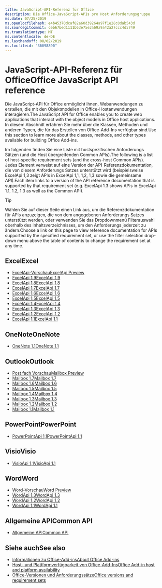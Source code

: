 ```yaml
---
title: JavaScript-API-Referenz für Office
description: Die Office-JavaScript-APIs pro Host Anforderungsgruppe
ms.date: 07/25/2019
ms.openlocfilehash: e4b45370dcaf82a60d39264a97f1e28c0dab543d
ms.sourcegitcommit: ceb67bed1111b63e75e3a69a9a42a27ccc4d5749
ms.translationtype: MT
ms.contentlocale: de-DE
ms.lasthandoff: 08/02/2019
ms.locfileid: "36098890"
---
```

# <a name="office-javascript-api-reference"></a><span data-ttu-id="4ed61-103">JavaScript-API-Referenz für Office</span><span class="sxs-lookup"><span data-stu-id="4ed61-103">Office JavaScript API reference</span></span>

<span data-ttu-id="4ed61-104">Die JavaScript-API für Office ermöglicht Ihnen, Webanwendungen zu erstellen, die mit den Objektmodellen in Office-Hostanwendungen interagieren.</span><span class="sxs-lookup"><span data-stu-id="4ed61-104">The JavaScript API for Office enables you to create web applications that interact with the object models in Office host applications.</span></span> <span data-ttu-id="4ed61-105">In diesem Abschnitt erfahren Sie mehr über die Klassen, Methoden und anderen Typen, die für das Erstellen von Office-Add-Ins verfügbar sind.</span><span class="sxs-lookup"><span data-stu-id="4ed61-105">Use this section to learn more about the classes, methods, and other types available for building Office Add-ins.</span></span>

<span data-ttu-id="4ed61-106">Im folgenden finden Sie eine Liste mit hostspezifischen Anforderungs Sätzen (und die Host übergreifenden Common APIs).</span><span class="sxs-lookup"><span data-stu-id="4ed61-106">The following is a list of host-specific requirement sets (and the cross-host Common APIs).</span></span> <span data-ttu-id="4ed61-107">Jedes Element verweist auf eine Version der API-Referenzdokumentation, die von diesem Anforderungs Satzes unterstützt wird (beispielsweise ExcelApi 1,3 zeigt APIs in ExcelApi 1,1, 1,2, 1,3 sowie die gemeinsame API).</span><span class="sxs-lookup"><span data-stu-id="4ed61-107">Each item links to a version of the API reference documentation that is supported by that requirement set (e.g. ExcelApi 1.3 shows APIs in ExcelApi 1.1, 1.2, 1.3 as well as the Common API).</span></span>

> [!TIP]
> <span data-ttu-id="4ed61-108">Wählen Sie auf dieser Seite einen Link aus, um die Referenzdokumentation für APIs anzuzeigen, die von dem angegebenen Anforderungs Satzes unterstützt werden, oder verwenden Sie das Dropdownmenü Filterauswahl oberhalb des Inhaltsverzeichnisses, um den Anforderungs jederzeit zu ändern.</span><span class="sxs-lookup"><span data-stu-id="4ed61-108">Choose a link on this page to view reference documentation for APIs supported by the specified requirement set, or use the filter selection drop-down menu above the table of contents to change the requirement set at any time.</span></span>

## <a name="excel"></a><span data-ttu-id="4ed61-109">Excel</span><span class="sxs-lookup"><span data-stu-id="4ed61-109">Excel</span></span>

- [<span data-ttu-id="4ed61-110">ExcelApi-Vorschau</span><span class="sxs-lookup"><span data-stu-id="4ed61-110">ExcelApi Preview</span></span>](/javascript/api/excel?view=excel-js-preview)
- [<span data-ttu-id="4ed61-111">ExcelApi 1.9</span><span class="sxs-lookup"><span data-stu-id="4ed61-111">ExcelApi 1.9</span></span>](/javascript/api/excel?view=excel-js-1.9)
- [<span data-ttu-id="4ed61-112">ExcelApi 1.8</span><span class="sxs-lookup"><span data-stu-id="4ed61-112">ExcelApi 1.8</span></span>](/javascript/api/excel?view=excel-js-1.8)
- [<span data-ttu-id="4ed61-113">ExcelApi 1.7</span><span class="sxs-lookup"><span data-stu-id="4ed61-113">ExcelApi 1.7</span></span>](/javascript/api/excel?view=excel-js-1.7)
- [<span data-ttu-id="4ed61-114">ExcelApi 1.6</span><span class="sxs-lookup"><span data-stu-id="4ed61-114">ExcelApi 1.6</span></span>](/javascript/api/excel?view=excel-js-1.6)
- [<span data-ttu-id="4ed61-115">ExcelApi 1.5</span><span class="sxs-lookup"><span data-stu-id="4ed61-115">ExcelApi 1.5</span></span>](/javascript/api/excel?view=excel-js-1.5)
- [<span data-ttu-id="4ed61-116">ExcelApi 1.4</span><span class="sxs-lookup"><span data-stu-id="4ed61-116">ExcelApi 1.4</span></span>](/javascript/api/excel?view=excel-js-1.4)
- [<span data-ttu-id="4ed61-117">ExcelApi 1.3</span><span class="sxs-lookup"><span data-stu-id="4ed61-117">ExcelApi 1.3</span></span>](/javascript/api/excel?view=excel-js-1.3)
- [<span data-ttu-id="4ed61-118">ExcelApi 1.2</span><span class="sxs-lookup"><span data-stu-id="4ed61-118">ExcelApi 1.2</span></span>](/javascript/api/excel?view=excel-js-1.2)
- [<span data-ttu-id="4ed61-119">ExcelApi 1.1</span><span class="sxs-lookup"><span data-stu-id="4ed61-119">ExcelApi 1.1</span></span>](/javascript/api/excel?view=excel-js-1.1)

## <a name="onenote"></a><span data-ttu-id="4ed61-120">OneNote</span><span class="sxs-lookup"><span data-stu-id="4ed61-120">OneNote</span></span>

- [<span data-ttu-id="4ed61-121">OneNote 1,1</span><span class="sxs-lookup"><span data-stu-id="4ed61-121">OneNote 1.1</span></span>](/javascript/api/onenote?view=onenote-js-1.1)

## <a name="outlook"></a><span data-ttu-id="4ed61-122">Outlook</span><span class="sxs-lookup"><span data-stu-id="4ed61-122">Outlook</span></span>

- [<span data-ttu-id="4ed61-123">Post fach Vorschau</span><span class="sxs-lookup"><span data-stu-id="4ed61-123">Mailbox Preview</span></span>](/javascript/api/outlook?view=outlook-js-preview)
- [<span data-ttu-id="4ed61-124">Mailbox 1.7</span><span class="sxs-lookup"><span data-stu-id="4ed61-124">Mailbox 1.7</span></span>](/javascript/api/outlook?view=outlook-js-1.7)
- [<span data-ttu-id="4ed61-125">Mailbox 1.6</span><span class="sxs-lookup"><span data-stu-id="4ed61-125">Mailbox 1.6</span></span>](/javascript/api/outlook?view=outlook-js-1.6)
- [<span data-ttu-id="4ed61-126">Mailbox 1.5</span><span class="sxs-lookup"><span data-stu-id="4ed61-126">Mailbox 1.5</span></span>](/javascript/api/outlook?view=outlook-js-1.5)
- [<span data-ttu-id="4ed61-127">Mailbox 1.4</span><span class="sxs-lookup"><span data-stu-id="4ed61-127">Mailbox 1.4</span></span>](/javascript/api/outlook?view=outlook-js-1.4)
- [<span data-ttu-id="4ed61-128">Mailbox 1.3</span><span class="sxs-lookup"><span data-stu-id="4ed61-128">Mailbox 1.3</span></span>](/javascript/api/outlook?view=outlook-js-1.3)
- [<span data-ttu-id="4ed61-129">Mailbox 1.2</span><span class="sxs-lookup"><span data-stu-id="4ed61-129">Mailbox 1.2</span></span>](/javascript/api/outlook?view=outlook-js-1.2)
- [<span data-ttu-id="4ed61-130">Mailbox 1.1</span><span class="sxs-lookup"><span data-stu-id="4ed61-130">Mailbox 1.1</span></span>](/javascript/api/outlook?view=outlook-js-1.1)

## <a name="powerpoint"></a><span data-ttu-id="4ed61-131">PowerPoint</span><span class="sxs-lookup"><span data-stu-id="4ed61-131">PowerPoint</span></span>

- [<span data-ttu-id="4ed61-132">PowerPointApi 1,1</span><span class="sxs-lookup"><span data-stu-id="4ed61-132">PowerPointApi 1.1</span></span>](/javascript/api/powerpoint?view=powerpoint-js-1.1)

## <a name="visio"></a><span data-ttu-id="4ed61-133">Visio</span><span class="sxs-lookup"><span data-stu-id="4ed61-133">Visio</span></span>

- [<span data-ttu-id="4ed61-134">VisioApi 1,1</span><span class="sxs-lookup"><span data-stu-id="4ed61-134">VisioApi 1.1</span></span>](/javascript/api/visio?view=visio-js-1.1)

## <a name="word"></a><span data-ttu-id="4ed61-135">Word</span><span class="sxs-lookup"><span data-stu-id="4ed61-135">Word</span></span>

- [<span data-ttu-id="4ed61-136">Word-Vorschau</span><span class="sxs-lookup"><span data-stu-id="4ed61-136">Word Preview</span></span>](/javascript/api/word?view=word-js-preview)
- [<span data-ttu-id="4ed61-137">WordApi 1.3</span><span class="sxs-lookup"><span data-stu-id="4ed61-137">WordApi 1.3</span></span>](/javascript/api/word?view=word-js-1.3)
- [<span data-ttu-id="4ed61-138">WordApi 1.2</span><span class="sxs-lookup"><span data-stu-id="4ed61-138">WordApi 1.2</span></span>](/javascript/api/word?view=word-js-1.2)
- [<span data-ttu-id="4ed61-139">WordApi 1.1</span><span class="sxs-lookup"><span data-stu-id="4ed61-139">WordApi 1.1</span></span>](/javascript/api/word?view=word-js-1.1)

## <a name="common-api"></a><span data-ttu-id="4ed61-140">Allgemeine API</span><span class="sxs-lookup"><span data-stu-id="4ed61-140">Common API</span></span>

- [<span data-ttu-id="4ed61-141">Allgemeine API</span><span class="sxs-lookup"><span data-stu-id="4ed61-141">Common API</span></span>](/javascript/api/office?view=common-js)

## <a name="see-also"></a><span data-ttu-id="4ed61-142">Siehe auch</span><span class="sxs-lookup"><span data-stu-id="4ed61-142">See also</span></span>

- [<span data-ttu-id="4ed61-143">Informationen zu Office-Add-ins</span><span class="sxs-lookup"><span data-stu-id="4ed61-143">About Office Add-ins</span></span>](/office/dev/add-ins/overview)
- [<span data-ttu-id="4ed61-144">Host- und Plattformverfügbarkeit von Office-Add-Ins</span><span class="sxs-lookup"><span data-stu-id="4ed61-144">Office Add-in host and platform availability</span></span>](/office/dev/add-ins/overview/office-add-in-availability)
- [<span data-ttu-id="4ed61-145">Office-Versionen und Anforderungssätze</span><span class="sxs-lookup"><span data-stu-id="4ed61-145">Office versions and requirement sets</span></span>](/office/dev/add-ins/develop/office-versions-and-requirement-sets)

